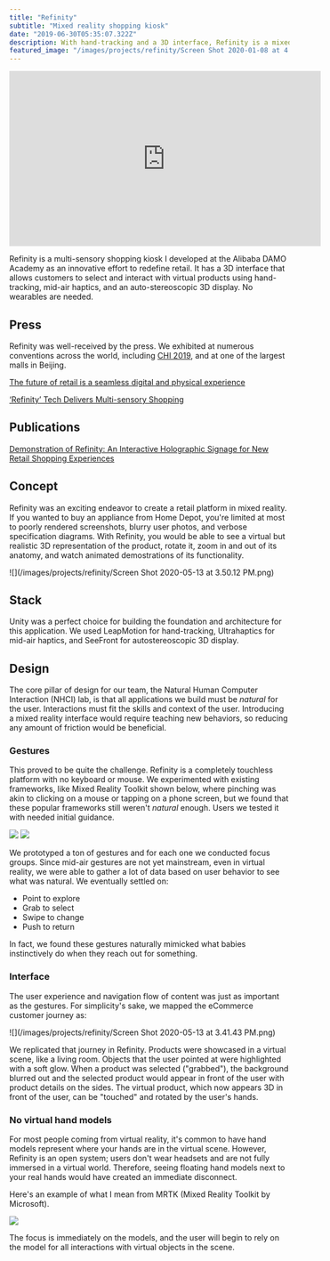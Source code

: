 ```yaml
---
title: "Refinity"
subtitle: "Mixed reality shopping kiosk"
date: "2019-06-30T05:35:07.322Z"
description: With hand-tracking and a 3D interface, Refinity is a mixed reality shopping kiosk that allows users to view virtual products in 3D and interact with them using hand gestures. No wearables needed. Made with Unity, UltraLeap, and SeeFront.
featured_image: "/images/projects/refinity/Screen Shot 2020-01-08 at 4.20.33 PM.png"
---
```


<iframe width="560" height="315" src="https://www.youtube.com/embed/6hhJItjbH2I" frameborder="0" allow="accelerometer; autoplay; encrypted-media; gyroscope; picture-in-picture" allowfullscreen></iframe>

Refinity is a multi-sensory shopping kiosk I developed at the Alibaba DAMO Academy as an innovative effort to redefine retail. It has a 3D interface that allows customers to select and interact with virtual products using hand-tracking, mid-air haptics, and an auto-stereoscopic 3D display. No wearables are needed.

## Press

Refinity was well-received by the press. We exhibited at numerous conventions across the world, including [CHI 2019](https://www.google.com/search?client=safari&rls=en&q=chi+2019+refinity&ie=UTF-8&oe=UTF-8), and at one of the largest malls in Beijing.

[The future of retail is a seamless digital and physical experience](https://retailtechinnovationhub.com/home/2019/8/7/the-future-of-retail-is-a-seamless-digital-and-physical-experience)

[‘Refinity’ Tech Delivers Multi-sensory Shopping](https://www.alizila.com/video/refinity-tech-delivers-multi-sensory-shopping/)

## Publications

[Demonstration of Refinity: An Interactive Holographic Signage for New Retail Shopping Experiences](https://dl.acm.org/doi/fullHtml/10.1145/3290607.3313269)

## Concept

Refinity was an exciting endeavor to create a retail platform in mixed reality. If you wanted to buy an appliance from Home Depot, you're limited at most to poorly rendered screenshots, blurry user photos, and verbose specification diagrams. With Refinity, you would be able to see a virtual but realistic 3D representation of the product, rotate it, zoom in and out of its anatomy, and watch animated demostrations of its functionality.

![](/images/projects/refinity/Screen Shot 2020-05-13 at 3.50.12 PM.png)

## Stack

Unity was a perfect choice for building the foundation and architecture for this application. We used LeapMotion for hand-tracking, Ultrahaptics for mid-air haptics, and SeeFront for autostereoscopic 3D display.

## Design

The core pillar of design for our team, the Natural Human Computer Interaction (NHCI) lab, is that all applications we build must be _natural_ for the user. Interactions must fit the skills and context of the user. Introducing a mixed reality interface would require teaching new behaviors, so reducing any amount of friction would be beneficial.

### Gestures

This proved to be quite the challenge. Refinity is a completely touchless platform with no keyboard or mouse. We experimented with existing frameworks, like Mixed Reality Toolkit shown below, where pinching was akin to clicking on a mouse or tapping on a phone screen, but we found that these popular frameworks still weren't _natural_ enough. Users we tested it with needed initial guidance.

<div class="gallery" data-columns="2">
	<img src="/images/projects/refinity/vr-magic-hololens_2-hand_interaction-vrroom-4.gif">
	<img src="/images/projects/refinity/vr-magic-hololens_2-hand_interaction-vrroom-2.gif">
</div>

We prototyped a ton of gestures and for each one we conducted focus groups. Since mid-air gestures are not yet mainstream, even in virtual reality, we were able to gather a lot of data based on user behavior to see what was natural. We eventually settled on:

- Point to explore
- Grab to select
- Swipe to change
- Push to return

In fact, we found these gestures naturally mimicked what babies instinctively do when they reach out for something.

### Interface 

The user experience and navigation flow of content was just as important as the gestures. For simplicity's sake, we mapped the eCommerce customer journey as:

![](/images/projects/refinity/Screen Shot 2020-05-13 at 3.41.43 PM.png)

We replicated that journey in Refinity. Products were showcased in a virtual scene, like a living room. Objects that the user pointed at were highlighted with a soft glow. When a product was selected ("grabbed"), the background blurred out and the selected product would appear in front of the user with product details on the sides. The virtual product, which now appears 3D in front of the user, can be "touched" and rotated by the user's hands.

### No virtual hand models

For most people coming from virtual reality, it's common to have hand models represent where your hands are in the virtual scene. However, Refinity is an open system; users don't wear headsets and are not fully immersed in a virtual world. Therefore, seeing floating hand models next to your real hands would have created an immediate disconnect.

Here's an example of what I mean from MRTK (Mixed Reality Toolkit by Microsoft).

![](/images/projects/refinity/vr-magic-hololens_2-hand_interaction-vrroom-3.gif)

The focus is immediately on the models, and the user will begin to rely on the model for all interactions with virtual objects in the scene.
